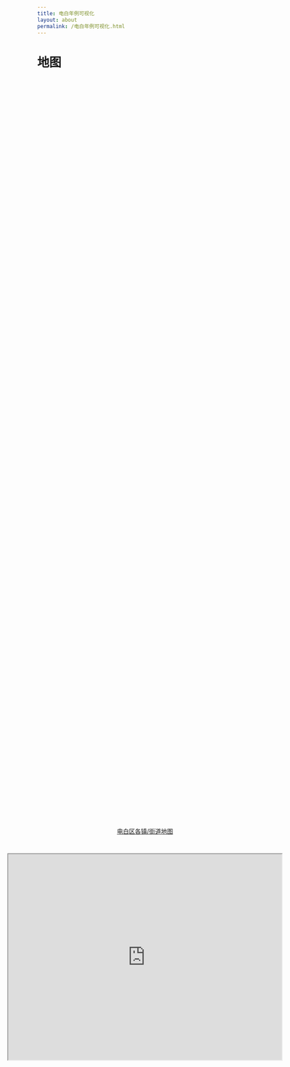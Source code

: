 ```yaml
---
title: 电白年例可视化
layout: about
permalink: /电白年例可视化.html
---
```

# 地图


<div style="display: flex; flex-direction: column; align-items: center; justify-content: center; height: 100vh;">
  <p style="margin-bottom: 10px;"><p style="text-align: center;"><a href="https://www.google.com/maps/d/edit?mid=1mP5OR8YBhOpr3cSWoeiEZroh3FU-eCw&usp=sharing" target="_blank">电白区各镇/街道地图</a></p></p>
  <iframe src="https://www.google.com/maps/d/embed?mid=1mP5OR8YBhOpr3cSWoeiEZroh3FU-eCw&ehbc=2E312F&noprof=1" width="640" height="480"></iframe>
</div>

<p style="text-align: center;"><a href="https://www.google.com/maps/d/edit?mid=1VN6HVRbS-IvO0_5LiwT1AFiFOpDpL0U&usp=sharing" target="_blank">电白年例中“走公”区域分布</a></p>
<div style="display: flex; justify-content: center; align-items: center; height: 100vh;">
<iframe src="https://www.google.com/maps/d/embed?mid=1VN6HVRbS-IvO0_5LiwT1AFiFOpDpL0U&ehbc=2E312F&noprof=1" width="640" height="480"></iframe>


